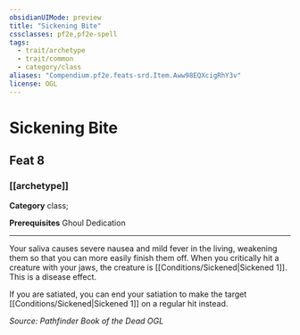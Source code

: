 ```yaml
---
obsidianUIMode: preview
title: "Sickening Bite"
cssclasses: pf2e,pf2e-spell
tags:
  - trait/archetype
  - trait/common
  - category/class
aliases: "Compendium.pf2e.feats-srd.Item.Aww98EQXcigRhY3v"
license: OGL
---
```

# Sickening Bite
## Feat 8
### [[archetype]]

**Category** class; 



**Prerequisites** Ghoul Dedication
* * *
Your saliva causes severe nausea and mild fever in the living, weakening them so that you can more easily finish them off. When you critically hit a creature with your jaws, the creature is [[Conditions/Sickened|Sickened 1]]. This is a disease effect.

If you are satiated, you can end your satiation to make the target [[Conditions/Sickened|Sickened 1]] on a regular hit instead.

*Source: Pathfinder Book of the Dead*
*OGL*